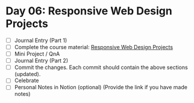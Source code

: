 # Day 06: Responsive Web Design Projects

- [ ] Journal Entry (Part 1)
- [ ] Complete the course material: [Responsive Web Design Projects](https://www.freecodecamp.org/learn/responsive-web-design/#responsive-web-design-projects)
- [ ] Mini Project / QnA
- [ ] Journal Entry (Part 2)
- [ ] Commit the changes. Each commit should contain the above sections (updated).
- [ ] Celebrate
- [ ] Personal Notes in Notion (optional) (Provide the link if you have made notes)
<!-- [x] to tick -->
